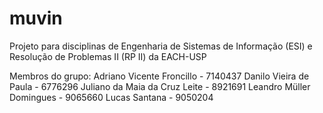 # muvin
Projeto para disciplinas de Engenharia de Sistemas de Informação (ESI) e Resolução de Problemas II (RP II) da EACH-USP

Membros do grupo:
Adriano Vicente Froncillo - 7140437
Danilo Vieira de Paula - 6776296
Juliano da Maia da Cruz Leite - 8921691
Leandro Müller Domingues - 9065660
Lucas Santana - 9050204
